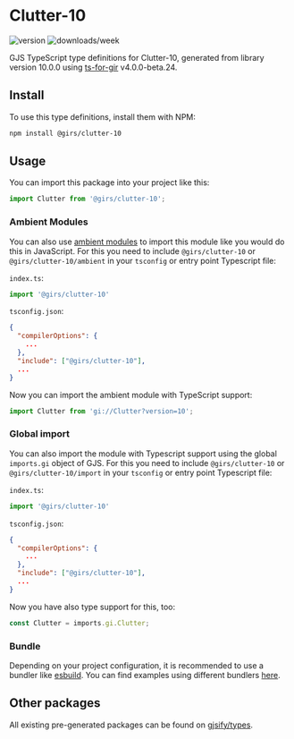 
# Clutter-10

![version](https://img.shields.io/npm/v/@girs/clutter-10)
![downloads/week](https://img.shields.io/npm/dw/@girs/clutter-10)


GJS TypeScript type definitions for Clutter-10, generated from library version 10.0.0 using [ts-for-gir](https://github.com/gjsify/ts-for-gir) v4.0.0-beta.24.


## Install

To use this type definitions, install them with NPM:
```bash
npm install @girs/clutter-10
```

## Usage

You can import this package into your project like this:
```ts
import Clutter from '@girs/clutter-10';
```

### Ambient Modules

You can also use [ambient modules](https://github.com/gjsify/ts-for-gir/tree/main/packages/cli#ambient-modules) to import this module like you would do this in JavaScript.
For this you need to include `@girs/clutter-10` or `@girs/clutter-10/ambient` in your `tsconfig` or entry point Typescript file:

`index.ts`:
```ts
import '@girs/clutter-10'
```

`tsconfig.json`:
```json
{
  "compilerOptions": {
    ...
  },
  "include": ["@girs/clutter-10"],
  ...
}
```

Now you can import the ambient module with TypeScript support: 

```ts
import Clutter from 'gi://Clutter?version=10';
```

### Global import

You can also import the module with Typescript support using the global `imports.gi` object of GJS.
For this you need to include `@girs/clutter-10` or `@girs/clutter-10/import` in your `tsconfig` or entry point Typescript file:

`index.ts`:
```ts
import '@girs/clutter-10'
```

`tsconfig.json`:
```json
{
  "compilerOptions": {
    ...
  },
  "include": ["@girs/clutter-10"],
  ...
}
```

Now you have also type support for this, too:

```ts
const Clutter = imports.gi.Clutter;
```

### Bundle

Depending on your project configuration, it is recommended to use a bundler like [esbuild](https://esbuild.github.io/). You can find examples using different bundlers [here](https://github.com/gjsify/ts-for-gir/tree/main/examples).

## Other packages

All existing pre-generated packages can be found on [gjsify/types](https://github.com/gjsify/types).

